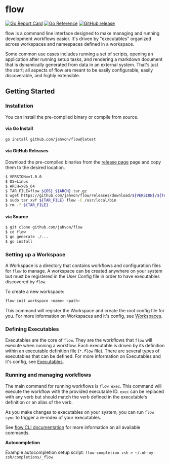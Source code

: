 # flow 

[![Go Report Card](https://goreportcard.com/badge/github.com/jahvon/flow)](https://goreportcard.com/report/github.com/jahvon/flow)
[![Go Reference](https://pkg.go.dev/badge/github.com/jahvon/flow.svg)](https://pkg.go.dev/github.com/jahvon/flow)
[![GitHub release](https://img.shields.io/github/v/release/jahvon/flow)](https://github.com/jahvon/flow/releases)

flow is a command line interface designed to make managing and running development workflows easier. It's driven by
"executables" organized across workspaces and namespaces defined in a workspace.

Some common use cases includes running a set of scripts, opening an application after running setup tasks,
and rendering a markdown document that is dynamically generated from data in an external system.
That's just the start; all aspects of flow are meant to be easily configurable, easily discoverable, and highly extensible.

## Getting Started

### Installation

You can install the pre-compiled binary or compile from source.

#### via Go Install

```bash
go install github.com/jahvon/flow@latest
```

#### via GitHub Releases

Download the pre-compiled binaries from the [release page](https://github.com/jahvon/flow/releases) page and copy them to the desired location.

```bash
$ VERSION=v1.0.0
$ OS=Linux
$ ARCH=x86_64
$ TAR_FILE=flow_${OS}_${ARCH}.tar.gz
$ wget https://github.com/jahvon/flow/releases/download/${VERSION}/${TAR_FILE}
$ sudo tar xvf ${TAR_FILE} flow -C /usr/local/bin
$ rm -f ${TAR_FILE}
```

#### via Source

```bash
$ git clone github.com/jahvon/flow
$ cd flow
$ go generate ./...
$ go install
```

### Setting up a Workspace

A Workspace is a directory that contains workflows and configuration files for `flow` to manage.
A workspace can be created anywhere on your system but must be registered in the User Config file in order to
have executables discovered by `flow`.

To create a new workspace:
    
```bash
flow init workspace <name> <path>
```

This command will register the Workspace and create the root config file for you.
For more information on Workspaces and it's config, see [Workspaces](docs/config/workspace_config.md).

### Defining Executables

Executables are the core of `flow`. They are the workflows that `flow` will execute when running a workflow.
Each executable is driven by its definition within an executable definition file (`*.flow` file). There are
several types of executables that can be defined. 
For more information on Executables and it's config, see [Executables](docs/config/executables.md).


### Running and managing workflows

The main command for running workflows is `flow exec`. This command will execute the workflow with the provided
executable ID. `exec` can be replaced with any verb but should match the verb defined in the executable's definition or
an alias of the verb.

As you make changes to executables on your system, you can run `flow sync` to trigger a re-index of your executables.

See [flow CLI documentation](docs/cli/flow.md) for more information on all available commands.

**Autocompletion**

Example autocompletion setup script: `flow completion zsh > ~/.oh-my-zsh/completions/_flow`
